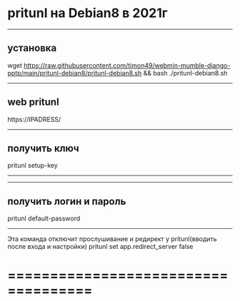 # pritunl на Debian8 в 2021г
-----------------------------
установка
-----------------------------

wget https://raw.githubusercontent.com/timon49/webmin-mumble-django-pptp/main/pritunl-debian8/pritunl-debian8.sh && bash ./pritunl-debian8.sh

-----------------------------
web pritunl
-----------------------------

https://IPADRESS/

-----------------------------
получить ключ 
-----------------------------

pritunl setup-key

-----------------------------

-----------------------------
получить логин и пароль 
-----------------------------

pritunl default-password

-----------------------------

Эта команда отключит прослушивание и редирект у pritunl(вводить после входа и настройки)
pritunl set app.redirect_server false 


====================================
====================================
